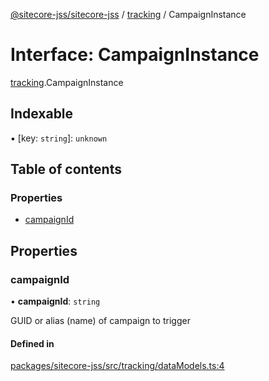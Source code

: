 [@sitecore-jss/sitecore-jss](../README.md) / [tracking](../modules/tracking.md) / CampaignInstance

# Interface: CampaignInstance

[tracking](../modules/tracking.md).CampaignInstance

## Indexable

▪ [key: `string`]: `unknown`

## Table of contents

### Properties

- [campaignId](tracking.CampaignInstance.md#campaignid)

## Properties

### campaignId

• **campaignId**: `string`

GUID or alias (name) of campaign to trigger

#### Defined in

[packages/sitecore-jss/src/tracking/dataModels.ts:4](https://github.com/Sitecore/jss/blob/f84c92fe5/packages/sitecore-jss/src/tracking/dataModels.ts#L4)
